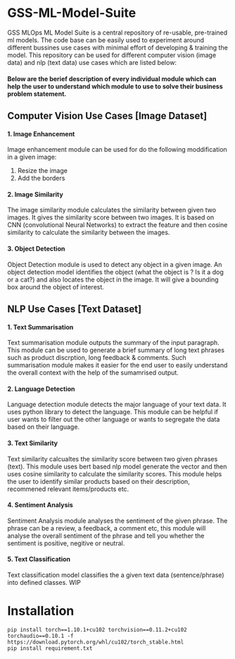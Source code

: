 # GSS-ML-Model-Suite
GSS MLOps ML Model Suite is a central repository of re-usable, pre-trained ml models. The code base can be easily used to experiment around different bussines use cases with minimal effort of developing & training the model. This repository can be used for different computer vision (image data) and nlp (text data) use cases which are listed below:

#### Below are the berief description of every individual module which can help the user to understand which module to use to solve their business problem statement.

## Computer Vision Use Cases [Image Dataset]
#### 1. Image Enhancement
Image enhancement module can be used for do the following moddification in a given image: 
1. Resize the image
2. Add the borders 
#### 2. Image Similarity
The image similarity module calculates the similarity between given two images. It gives the similarity score between two images. It is based on CNN (convolutional Neural Networks) to extract the feature and then cosine similarity to calculate the similarity between the images.

#### 3. Object Detection
Object Detection module is used to detect any object in a given image. An object detection model identifies the object (what the object is ? Is it a dog or a cat?) and also locates the object in the image. It will give a bounding box around the object of interest. <Add an example image>
## NLP Use Cases [Text Dataset]
#### 1. Text Summarisation
Text summarisation module outputs the summary of the input paragraph. This module can be used to generate a brief summary of long text phrases such as product discrption, long feedback & comments. Such summarisation module makes it easier for the end user to easily understand the overall context with the help of the sumamrised output. 
#### 2. Language Detection
 Language detection module detects the major language of your text data. It uses python library to detect the language. This module can be helpful if user wants to filter out the other language or wants to segregate the data based on their language.
#### 3. Text Similarity
Text similarity calcualtes the similarity score between two given phrases (text). This module uses bert based nlp model generate the vector and then uses cosine similarity to calculate the similarity scores. This module helps the user to identify similar products based on their description, recommened relevant items/products etc. 
#### 4. Sentiment Analysis
Sentiment Analysis module analyses the sentiment of the given phrase. The phrase can be a review, a feedback, a comment etc, this module will analyse the overall sentiment of the phrase and tell you whether the sentiment is positive, negitive or neutral. 
#### 5. Text Classification
Text classification model classifies the a given text data (sentence/phrase) into defined classes. WIP

# Installation
```
pip install torch==1.10.1+cu102 torchvision==0.11.2+cu102 torchaudio==0.10.1 -f https://download.pytorch.org/whl/cu102/torch_stable.html
pip install requirement.txt
```

